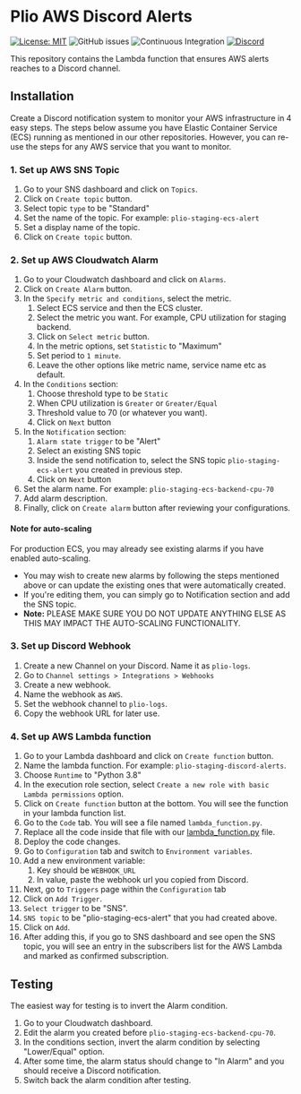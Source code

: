 # Plio AWS Discord Alerts
[![License: MIT](https://img.shields.io/github/license/avantifellows/plio-aws-discord-alerts?color=blue&style=flat-square)](LICENSE)
![GitHub issues](https://img.shields.io/github/issues-raw/avantifellows/plio-aws-discord-alerts?style=flat-square)
![Continuous Integration](https://img.shields.io/github/workflow/status/avantifellows/plio-aws-discord-alerts/Plio%20CI?label=Continuous%20Integration&style=flat-square)
[![Discord](https://img.shields.io/discord/717975833226248303.svg?label=&logo=discord&logoColor=ffffff&color=7389D8&labelColor=6A7EC2&style=flat-square)](https://discord.gg/29qYD7fZtZ)

This repository contains the Lambda function that ensures AWS alerts reaches to a Discord channel.

## Installation
Create a Discord notification system to monitor your AWS infrastructure in 4 easy steps. The steps below assume you have Elastic Container Service (ECS) running as mentioned in our other repositories. However, you can re-use the steps for any AWS service that you want to monitor.

### 1. Set up AWS SNS Topic
1. Go to your SNS dashboard and click on `Topics`.
2. Click on `Create topic` button.
3. Select topic `type` to be "Standard"
4. Set the name of the topic. For example: `plio-staging-ecs-alert`
5. Set a display name of the topic.
6. Click on `Create topic` button.

### 2. Set up AWS Cloudwatch Alarm
1. Go to your Cloudwatch dashboard and click on `Alarms`.
2. Click on `Create Alarm` button.
3. In the `Specify metric and conditions`, select the metric.
   1. Select ECS service and then the ECS cluster.
   2. Select the metric you want. For example, CPU utilization for staging backend.
   3. Click on `Select metric` button.
   4. In the metric options, set `Statistic` to "Maximum"
   5. Set period to `1 minute`.
   6. Leave the other options like metric name, service name etc as default.
4. In the `Conditions` section:
   1. Choose threshold type to be `Static`
   2. When CPU utilization is `Greater` or `Greater/Equal`
   3. Threshold value to 70 (or whatever you want).
   4. Click on `Next` button
5. In the `Notification` section:
   1. `Alarm state trigger` to be "Alert"
   2. Select an existing SNS topic
   3. Inside the send notification to, select the SNS topic `plio-staging-ecs-alert` you created in previous step.
   4. Click on `Next` button
6. Set the alarm name. For example: `plio-staging-ecs-backend-cpu-70`
7. Add alarm description.
8. Finally, click on `Create alarm` button after reviewing your configurations.

#### Note for auto-scaling
For production ECS, you may already see existing alarms if you have enabled auto-scaling.
- You may wish to create new alarms by following the steps mentioned above or can update the existing ones that were automatically created.
- If you're editing them, you can simply go to Notification section and add the SNS topic.
- **Note:** PLEASE MAKE SURE YOU DO NOT UPDATE ANYTHING ELSE AS THIS MAY IMPACT THE AUTO-SCALING FUNCTIONALITY.

### 3. Set up Discord Webhook
1. Create a new Channel on your Discord. Name it as `plio-logs`.
2. Go to `Channel settings > Integrations > Webhooks`
3. Create a new webhook.
4. Name the webhook as `AWS`.
5. Set the webhook channel to `plio-logs`.
6. Copy the webhook URL for later use.

### 4. Set up AWS Lambda function
1. Go to your Lambda dashboard and click on `Create function` button.
2. Name the lambda function. For example: `plio-staging-discord-alerts`.
4. Choose `Runtime` to "Python 3.8"
5. In the execution role section, select `Create a new role with basic Lambda permissions` option.
6. Click on `Create function` button at the bottom. You will see the function in your lambda function list.
5. Go to the `Code` tab. You will see a file named `lambda_function.py`.
6. Replace all the code inside that file with our [lambda_function.py](./lambda_function.py) file.
7. Deploy the code changes.
8. Go to `Configuration` tab and switch to `Environment variables`.
9. Add a new environment variable:
   1. Key should be `WEBHOOK_URL`
   2. In value, paste the webhook url you copied from Discord.
10. Next, go to `Triggers` page within the `Configuration` tab
   3. Click on `Add Trigger`.
   4. `Select trigger` to be "SNS".
   5. `SNS topic` to be "plio-staging-ecs-alert" that you had created above.
   6. Click on `Add`.
   7. After adding this, if you go to SNS dashboard and see open the SNS topic, you will see an entry in the subscribers list for the AWS Lambda and marked as confirmed subscription.


## Testing
The easiest way for testing is to invert the Alarm condition.
1. Go to your Cloudwatch dashboard.
2. Edit the alarm you created before `plio-staging-ecs-backend-cpu-70`.
3. In the conditions section, invert the alarm condition by selecting "Lower/Equal" option.
4. After some time, the alarm status should change to "In Alarm" and you should receive a Discord notification.
5. Switch back the alarm condition after testing.

